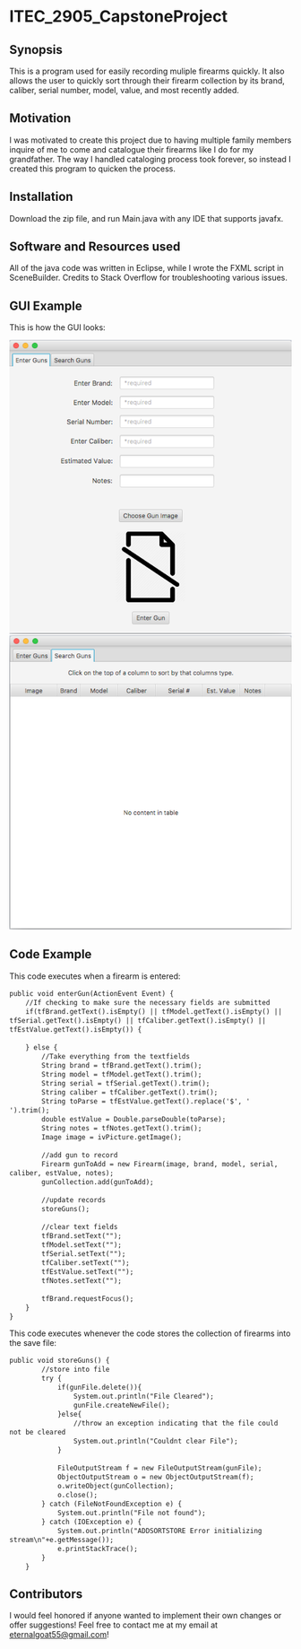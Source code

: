 # ITEC_2905_CapstoneProject
## Synopsis

This is a program used for easily recording muliple firearms quickly. It also allows the user to quickly sort through their firearm collection by its brand, caliber, serial number, model, value, and most recently added.

## Motivation

I was motivated to create this project due to having multiple family members inquire of me to come and catalogue their firearms like I do for my grandfather. The way I handled cataloging process took forever, so instead I created this program to quicken the process.

## Installation

Download the zip file, and run Main.java with any IDE that supports javafx.

## Software and Resources used

All of the java code was written in Eclipse, while I wrote the FXML script in SceneBuilder.
Credits to Stack Overflow for troubleshooting various issues.

## GUI Example

This is how the GUI looks:

<img src="GUI1.png" />  <img src="GUI2.png" />

## Code Example

This code executes when a firearm is entered:

```
public void enterGun(ActionEvent Event) {
	//If checking to make sure the necessary fields are submitted
	if(tfBrand.getText().isEmpty() || tfModel.getText().isEmpty() || tfSerial.getText().isEmpty() || tfCaliber.getText().isEmpty() || tfEstValue.getText().isEmpty()) {
			
	} else {
		//Take everything from the textfields
		String brand = tfBrand.getText().trim();
		String model = tfModel.getText().trim();
		String serial = tfSerial.getText().trim();
		String caliber = tfCaliber.getText().trim();
		String toParse = tfEstValue.getText().replace('$', ' ').trim();
		double estValue = Double.parseDouble(toParse);
		String notes = tfNotes.getText().trim();
		Image image = ivPicture.getImage();

		//add gun to record
		Firearm gunToAdd = new Firearm(image, brand, model, serial, caliber, estValue, notes);
		gunCollection.add(gunToAdd);

		//update records
		storeGuns();

		//clear text fields
		tfBrand.setText("");
		tfModel.setText("");
		tfSerial.setText("");
		tfCaliber.setText("");
		tfEstValue.setText("");
		tfNotes.setText("");

		tfBrand.requestFocus();
	}
}
```

This code executes whenever the code stores the collection of firearms into the save file:

```
public void storeGuns() {		
		//store into file
		try {
			if(gunFile.delete()){
				System.out.println("File Cleared");
			    gunFile.createNewFile();
			}else{
			    //throw an exception indicating that the file could not be cleared
				System.out.println("Couldnt clear File");
			}
			
			FileOutputStream f = new FileOutputStream(gunFile);
			ObjectOutputStream o = new ObjectOutputStream(f);
			o.writeObject(gunCollection);
			o.close();
		} catch (FileNotFoundException e) {
			System.out.println("File not found");
		} catch (IOException e) {
			System.out.println("ADDSORTSTORE Error initializing stream\n"+e.getMessage());
			e.printStackTrace();
		}
	}
```

## Contributors

I would feel honored if anyone wanted to implement their own changes or offer suggestions! Feel free to contact me at my email at eternalgoat55@gmail.com!
